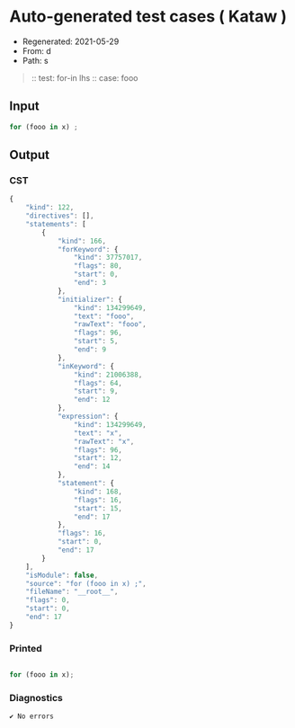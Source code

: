 # Auto-generated test cases ( Kataw )
- Regenerated: 2021-05-29
- From: d
- Path: s
> :: test: for-in lhs
> :: case: fooo
## Input

`````js
for (fooo in x) ;
`````
## Output

### CST

```javascript
{
    "kind": 122,
    "directives": [],
    "statements": [
        {
            "kind": 166,
            "forKeyword": {
                "kind": 37757017,
                "flags": 80,
                "start": 0,
                "end": 3
            },
            "initializer": {
                "kind": 134299649,
                "text": "fooo",
                "rawText": "fooo",
                "flags": 96,
                "start": 5,
                "end": 9
            },
            "inKeyword": {
                "kind": 21006388,
                "flags": 64,
                "start": 9,
                "end": 12
            },
            "expression": {
                "kind": 134299649,
                "text": "x",
                "rawText": "x",
                "flags": 96,
                "start": 12,
                "end": 14
            },
            "statement": {
                "kind": 168,
                "flags": 16,
                "start": 15,
                "end": 17
            },
            "flags": 16,
            "start": 0,
            "end": 17
        }
    ],
    "isModule": false,
    "source": "for (fooo in x) ;",
    "fileName": "__root__",
    "flags": 0,
    "start": 0,
    "end": 17
}
```

### Printed

```javascript

for (fooo in x);
```

### Diagnostics

```javascript
✔ No errors
```

